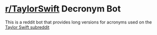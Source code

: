 # [r/TaylorSwift](https://www.reddit.com/r/TaylorSwift/) Decronym Bot

This is a reddit bot that provides long versions for acronyms used on the [Taylor Swift subreddit](https://www.reddit.com/r/TaylorSwift/)
